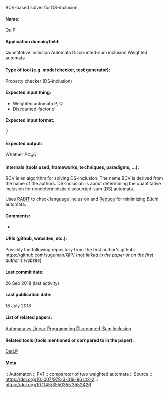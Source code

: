 BCV-based solver for DS-inclusion.

#### Name:
QuIP

#### Application domain/field:
Quantitative inclusion
Automata
Discounted-sum inclusion
Weighted automata

#### Type of tool (e.g. model checker, test generator):
Property checker (DS-inclusion)

#### Expected input thing:
- Weighted automata P, Q
- Discounted-factor $d$

#### Expected input format:
?

#### Expected output:
Whether $P \subseteq_d Q$

#### Internals (tools used, frameworks, techniques, paradigms, ...):
BCV is an algorithm for solving DS-inclusion. The name BCV is derived from the name of the authors.
DS-inclusion is about determining the quantitative inclusion for nondeterministic discounted-sum (DS) automata.

Uses [RABIT](../RABIT.md) to check language inclusion and [Reduce](../Reduce.md) for minimizing Büchi automata.

#### Comments:
-

#### URIs (github, websites, etc.):
Possibly the following repository from the first author's github: https://github.com/suguman/QIP/ (*not linked in the paper or on the first author's website*)

#### Last commit date:
26 Sep 2018 (last activity)

#### Last publication date:
18 July 2018

#### List of related papers:
[Automata vs Linear-Programming Discounted-Sum Inclusion](https://doi.org/10.1007/978-3-319-96142-2_9)

#### Related tools (tools mentioned or compared to in the paper):
[DetLP](../DetLP.md)

#### Meta
:: Automaton
:: PV1 :: comparator of two weighted automata
:: Source :: https://doi.org/10.1007/978-3-319-96142-2 :: https://doi.org/10.1145/3550355.3552426
